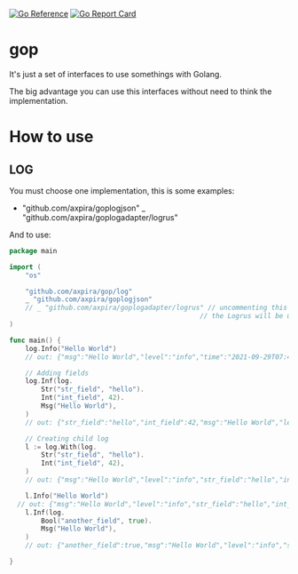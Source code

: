 [![Go Reference](https://pkg.go.dev/badge/github.com/axpira/gop.svg)](https://pkg.go.dev/github.com/axpira/gop)
[![Go Report Card](https://goreportcard.com/badge/github.com/axpira/gop)](https://goreportcard.com/report/github.com/axpira/gop)

# gop

It's just a set of interfaces to use somethings with Golang.

The big advantage you can use this interfaces without need to think the implementation.

# How to use

## LOG

You must choose one implementation, this is some examples:

- "github.com/axpira/goplogjson"
_ "github.com/axpira/goplogadapter/logrus"


And to use:

```go
package main

import (
	"os"

	"github.com/axpira/gop/log"
	_ "github.com/axpira/goplogjson"
	// _ "github.com/axpira/goplogadapter/logrus" // uncommenting this line and commenting the above line
                                                // the Logrus will be use as default implementation
)

func main() {
	log.Info("Hello World")
	// out: {"msg":"Hello World","level":"info","time":"2021-09-29T07:43:34-03:00"}

	// Adding fields
	log.Inf(log.
		Str("str_field", "hello").
		Int("int_field", 42).
		Msg("Hello World"),
	)
	// out: {"str_field":"hello","int_field":42,"msg":"Hello World","level":"info","time":"2021-09-29T07:46:12-03:00"}

	// Creating child log
	l := log.With(log.
		Str("str_field", "hello").
		Int("int_field", 42),
	)
	// out: {"msg":"Hello World","level":"info","str_field":"hello","int_field":42,"time":"2021-09-29T07:49:29-03:00"}

	l.Info("Hello World")
  // out: {"msg":"Hello World","level":"info","str_field":"hello","int_field":42,"time":"2021-09-29T08:00:48-03:00"}
	l.Inf(log.
		Bool("another_field", true).
		Msg("Hello World"),
	)
	// out: {"another_field":true,"msg":"Hello World","level":"info","str_field":"hello","int_field":42,"time":"2021-09-29T07:49:29-03:00"}

}
```
